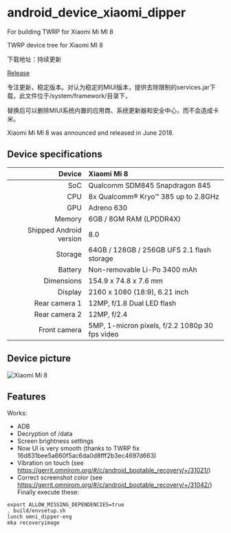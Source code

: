 # android_device_xiaomi_dipper
For building TWRP for Xiaomi Mi MI 8

TWRP device tree for Xiaomi MI 8




下载地址：持续更新


[Release](https://github.com/geoleonsh/android_device_xiaomi_dipper/releases)

专注更新，稳定版本。对认为稳定的MIUI版本，提供去除限制的services.jar下载，此文件位于/system/framework/目录下，

替换后可以删除MIUI系统内置的应用商、系统更新器和安全中心，而不会造成卡米。


Xiaomi Mi MI 8 was announced and released in June 2018.

## Device specifications

| Device       | Xiaomi Mi 8                               |
| -----------: | :---------------------------------------------- |
| SoC          | Qualcomm SDM845 Snapdragon 845                  |
| CPU          | 8x Qualcomm® Kryo™ 385 up to 2.8GHz             |
| GPU          | Adreno 630                                      |
| Memory       | 6GB / 8GM RAM (LPDDR4X)                         |
| Shipped Android version | 8.0                                  |
| Storage      | 64GB / 128GB / 256GB UFS 2.1 flash storage      |
| Battery      | Non-removable Li-Po 3400 mAh                    |
| Dimensions   | 154.9 x 74.8 x 7.6 mm                           |
| Display      | 2160 x 1080 (18:9), 6.21 inch                   |
| Rear camera 1 | 12MP, f/1.8 Dual LED flash                     |
| Rear camera 2 | 12MP, f/2.4                                    |
| Front camera | 5MP, 1-micron pixels, f/2.2 1080p 30 fps video  |

## Device picture

![Xiaomi Mi 8](https://i1.mifile.cn/f/i/2018/mi8/summary/index1.jpg)

## Features

Works:

- ADB
- Decryption of /data
- Screen brightness settings
- Now UI is very smooth (thanks to TWRP fix 16d831bee5a660f5ac6da0d8fff2b3ec4697d663)
- Vibration on touch (see https://gerrit.omnirom.org/#/c/android_bootable_recovery/+/31021/)
- Correct screenshot color (see https://gerrit.omnirom.org/#/c/android_bootable_recovery/+/31042/)
Finally execute these:

```
export ALLOW_MISSING_DEPENDENCIES=true
. build/envsetup.sh
lunch omni_dipper-eng 
mka recoveryimage
```

